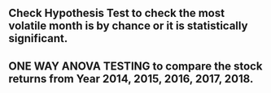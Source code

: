 ## Check Hypothesis Test to check the most volatile month is by chance or it is statistically significant.

## ONE WAY ANOVA TESTING to compare the stock returns from Year 2014, 2015, 2016, 2017, 2018.
